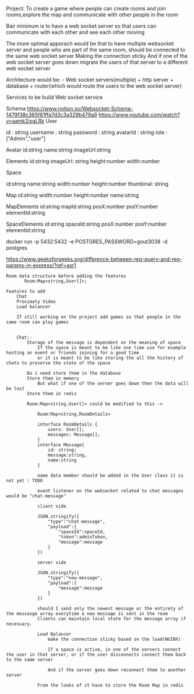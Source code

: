 Project: To create a game where people can create rooms and join rooms,explore the map and communicate with other people in the room

Bair minimum is to have a web socket server so that users can communicate with each other and see each other moving

The more optimal apporach would be that to have multiple websocket server and people who are part of the same room, should be connected to the same web socket server
Making the connection sticky
And if one of the web socket server goes down migrate the users of that server to a different web socket server

Architecture would be: - Web socket servers(multiple) + http server + database + router(which would route the users to the web socket server)


Services to be build
    Web socket service




Schema
https://www.notion.so/Websocket-Schema-1479f38c365f81ffa7d3c3a329b479a9
https://www.youtube.com/watch?v=aamk2isgLRk
User

id : string
username : string
password : string
avatarId : string
role : ["Admin","user"]

Avatar
id:string
name:string
imageUrl:string

Elements
id:string
imageUrl: string
height:number
width:number

Space

id:string
name:string
width:number
height:number
thumbinal: string

Map
id:string
width:number
height:number
name:string

MapElements
id:string
mapId:string
posX:number
posY:number
elementId:string

SpaceElements
id:string
spaceId:string
posX:number
posY:number
elementId:string


docker run -p 5432:5432 -e POSTGRES_PASSWORD=gout3038 -d postgres


https://www.geeksforgeeks.org/difference-between-req-query-and-req-params-in-express/?ref=asr1


    Room data structure before adding the features
           Room:Map<string,User[]>;

    Features to add
        Chat
        Proximaty Video
        Load balancer

        If still working on the project add games so that people in the same room can play games


        Chat:-
            Storage of the message is dependent on the meaning of space
                If the space is meant to be like one time use for example hosting an event or friends joining for a good time
                or it is meant to be like storing the all the history of chats to preserve the state of the space

            Do i need store them in the database
            Store them in memory
                But what if one of the server goes down then the data will be lost
            Store them in redis

            Room:Map<string,User[]> could be modified to this ->

                Room:Map<string,RoomDetails>

                interface RoomDetails {
                    users: User[];
                    messages: Message[];
                }
                interface Message{
                    id: string;
                    message:string,
                    name:string
                }

                name data member should be added in the User class it is not yet : TODO

                event listener on the websocket related to chat messages would be "chat-message"

                client side

                JSON.stringify({
                    "type":"chat-message",
                    "payload":{
                        "spaceId":spaceId,
                        "token":adminToken,
                        "message":message
                    }
                })

                server side

                JSON.stringify({
                    "type":"new-message",
                    "payload":{
                        "message":message
                    }
                })

                should I send only the newest message or the entirety of the messasge array everytime a new message is sent in the room
                Clients can maintain local state for the message array if necessary.

                Load Balancer
                    make the connection sticky based on the load(NGINX)

                    If a space is active, in one of the servers connect the user in that server, or if the user disconnects connect them back to the same server

                    And if the server goes down reconnect them to another server

                From the looks of it have to store the Room Map in redis
